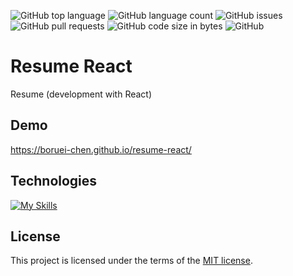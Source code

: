 ![GitHub top language](https://img.shields.io/github/languages/top/boruei-chen/resume-react)
![GitHub language count](https://img.shields.io/github/languages/count/boruei-chen/resume-react)
![GitHub issues](https://img.shields.io/github/issues/boruei-chen/resume-react)
![GitHub pull requests](https://img.shields.io/github/issues-pr/boruei-chen/resume-react)
![GitHub code size in bytes](https://img.shields.io/github/languages/code-size/boruei-chen/resume-react)
![GitHub](https://img.shields.io/github/license/boruei-chen/resume-react?color=important)

# Resume React

Resume (development with React)

## Demo
https://boruei-chen.github.io/resume-react/

## Technologies
[![My Skills](https://skillicons.dev/icons?i=react,typescript)](https://skillicons.dev)

## License
This project is licensed under the terms of the [MIT license](/LICENSE).
